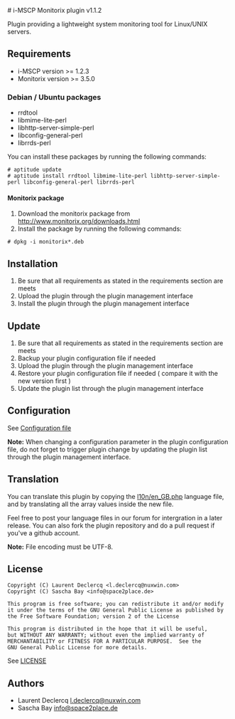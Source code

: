 # i-MSCP Monitorix plugin v1.1.2

Plugin providing a lightweight system monitoring tool for Linux/UNIX servers.

## Requirements

* i-MSCP version >= 1.2.3
* Monitorix version >= 3.5.0

### Debian / Ubuntu packages

* rrdtool
* libmime-lite-perl
* libhttp-server-simple-perl
* libconfig-general-perl
* librrds-perl

You can install these packages by running the following commands:

```
# aptitude update
# aptitude install rrdtool libmime-lite-perl libhttp-server-simple-perl libconfig-general-perl librrds-perl
```

#### Monitorix package

1. Download the monitorix package from http://www.monitorix.org/downloads.html
2. Install the package by running the following commands:

```
# dpkg -i monitorix*.deb
```

## Installation

1. Be sure that all requirements as stated in the requirements section are meets
2. Upload the plugin through the plugin management interface
3. Install the plugin through the plugin management interface

## Update

1. Be sure that all requirements as stated in the requirements section are meets
2. Backup your plugin configuration file if needed
3. Upload the plugin through the plugin management interface
4. Restore your plugin configuration file if needed ( compare it with the new version first )
5. Update the plugin list through the plugin management interface

## Configuration

See [Configuration file](../Monitorix/config.php)

**Note:** When changing a configuration parameter in the plugin configuration file, do not forget to trigger plugin
change by updating the plugin list through the plugin management interface.
 
## Translation

You can translate this plugin by copying the [l10n/en_GB.php](l10n/en_GB.php) language file, and by translating all the
array values inside the new file.

Feel free to post your language files in our forum for intergration in a later release. You can also fork the plugin
repository and do a pull request if you've a github account.

**Note:** File encoding must be UTF-8.

## License

```
Copyright (C) Laurent Declercq <l.declercq@nuxwin.com>
Copyright (C) Sascha Bay <info@space2place.de>

This program is free software; you can redistribute it and/or modify
it under the terms of the GNU General Public License as published by
the Free Software Foundation; version 2 of the License

This program is distributed in the hope that it will be useful,
but WITHOUT ANY WARRANTY; without even the implied warranty of
MERCHANTABILITY or FITNESS FOR A PARTICULAR PURPOSE.  See the
GNU General Public License for more details.
```

See [LICENSE](LICENSE)

## Authors

* Laurent Declercq <l.declercq@nuxwin.com>
* Sascha Bay <info@space2place.de>
